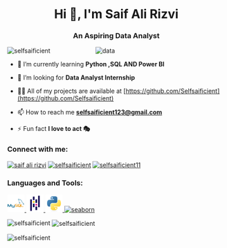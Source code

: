 <h1 align="center">Hi 👋, I'm Saif Ali Rizvi</h1>
<h3 align="center">An Aspiring Data Analyst</h3>
<img align="right" alt="data" width="300" src="https://learnsql.com/blog/how-much-do-data-analysts-earn/gif2.gif">
<p align="left"> <img src="https://komarev.com/ghpvc/?username=selfsaificient&label=Profile%20views&color=0e75b6&style=flat" alt="selfsaificient" /> </p>

- 🌱 I’m currently learning **Python ,SQL AND Power BI**

- 🤝 I’m looking for **Data Analyst Internship**

- 👨‍💻 All of my projects are available at [https://github.com/Selfsaificient](https://github.com/Selfsaificient)

- 📫 How to reach me **selfsaificient123@gmail.com**

- ⚡ Fun fact **I love to act 🎭**

<h3 align="left">Connect with me:</h3>
<p align="left">
<a href="https://linkedin.com/in/saif ali rizvi" target="blank"><img align="center" src="https://raw.githubusercontent.com/rahuldkjain/github-profile-readme-generator/master/src/images/icons/Social/linked-in-alt.svg" alt="saif ali rizvi" height="30" width="40" /></a>
<a href="https://instagram.com/selfsaificient" target="blank"><img align="center" src="https://raw.githubusercontent.com/rahuldkjain/github-profile-readme-generator/master/src/images/icons/Social/instagram.svg" alt="selfsaificient" height="30" width="40" /></a>
<a href="https://www.hackerrank.com/selfsaificient11" target="blank"><img align="center" src="https://raw.githubusercontent.com/rahuldkjain/github-profile-readme-generator/master/src/images/icons/Social/hackerrank.svg" alt="selfsaificient11" height="30" width="40" /></a>
</p>

<h3 align="left">Languages and Tools:</h3>
<p align="left"> <a href="https://www.mysql.com/" target="_blank" rel="noreferrer"> <img src="https://raw.githubusercontent.com/devicons/devicon/master/icons/mysql/mysql-original-wordmark.svg" alt="mysql" width="40" height="40"/> </a> <a href="https://pandas.pydata.org/" target="_blank" rel="noreferrer"> <img src="https://raw.githubusercontent.com/devicons/devicon/2ae2a900d2f041da66e950e4d48052658d850630/icons/pandas/pandas-original.svg" alt="pandas" width="40" height="40"/> </a> <a href="https://www.python.org" target="_blank" rel="noreferrer"> <img src="https://raw.githubusercontent.com/devicons/devicon/master/icons/python/python-original.svg" alt="python" width="40" height="40"/> </a> <a href="https://seaborn.pydata.org/" target="_blank" rel="noreferrer"> <img src="https://seaborn.pydata.org/_images/logo-mark-lightbg.svg" alt="seaborn" width="40" height="40"/> </a> </p>

<p><img align="left" src="https://github-readme-stats.vercel.app/api/top-langs?username=selfsaificient&show_icons=true&locale=en&layout=compact" alt="selfsaificient" /></p>

<p>&nbsp;<img align="center" src="https://github-readme-stats.vercel.app/api?username=selfsaificient&show_icons=true&locale=en" alt="selfsaificient" /></p>

<p><img align="center" src="https://github-readme-streak-stats.herokuapp.com/?user=selfsaificient&" alt="selfsaificient" /></p>
